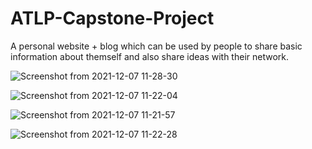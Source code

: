 # ATLP-Capstone-Project
A personal website + blog which can be used by people to share basic information about themself and also share ideas with their network.

![Screenshot from 2021-12-07 11-28-30](https://user-images.githubusercontent.com/67952319/145004976-33e98233-d7bd-42cf-8ca3-ccddaeeac6e7.png)

![Screenshot from 2021-12-07 11-22-04](https://user-images.githubusercontent.com/67952319/145005001-09aaa84b-2860-40d9-b5cb-411b08123208.png)

![Screenshot from 2021-12-07 11-21-57](https://user-images.githubusercontent.com/67952319/145005029-fc060f5e-59eb-4b35-9bbb-6b8c517bafb6.png)

![Screenshot from 2021-12-07 11-22-28](https://user-images.githubusercontent.com/67952319/145005070-81c93216-c8d5-4c40-bdb9-76bfab8fdc61.png)


